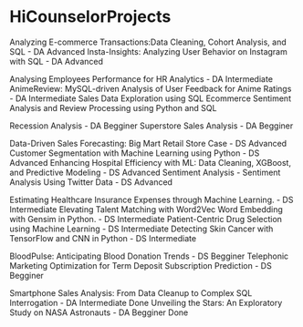 # HiCounselorProjects

Analyzing E-commerce Transactions:Data Cleaning, Cohort Analysis, and SQL - DA Advanced
Insta-Insights: Analyzing User Behavior on Instagram with SQL - DA Advanced

Analysing Employees Performance for HR Analytics - DA Intermediate
AnimeReview: MySQL-driven Analysis of User Feedback for Anime Ratings - DA Intermediate
Sales Data Exploration using SQL
Ecommerce Sentiment Analysis and Review Processing using Python and SQL

Recession Analysis - DA Begginer
Superstore Sales Analysis - DA Begginer

Data-Driven Sales Forecasting: Big Mart Retail Store Case - DS Advanced
Customer Segmentation with Machine Learning using Python - DS Advanced
Enhancing Hospital Efficiency with ML: Data Cleaning, XGBoost, and Predictive Modeling - DS Advanced
Sentiment Analysis - Sentiment Analysis Using Twitter Data - DS Advanced

Estimating Healthcare Insurance Expenses through Machine Learning. - DS Intermediate
Elevating Talent Matching with Word2Vec Word Embedding with Gensim in Python. - DS Intermediate
Patient-Centric Drug Selection using Machine Learning - DS Intermediate
Detecting Skin Cancer with TensorFlow and CNN in Python - DS Intermediate

BloodPulse: Anticipating Blood Donation Trends - DS Begginer
Telephonic Marketing Optimization for Term Deposit Subscription Prediction - DS Begginer


Smartphone Sales Analysis: From Data Cleanup to Complex SQL Interrogation - DA Intermediate Done
Unveiling the Stars: An Exploratory Study on NASA Astronauts - DA Begginer Done

